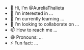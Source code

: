 - 👋 Hi, I’m @AureliaThalieta
- 👀 I’m interested in ...
- 🌱 I’m currently learning ...
- 💞️ I’m looking to collaborate on ...
- 📫 How to reach me ...
- 😄 Pronouns: ...
- ⚡ Fun fact: ...

<!---
AureliaThalieta/AureliaThalieta is a ✨ special ✨ repository because its `README.md` (this file) appears on your GitHub profile.
You can click the Preview link to take a look at your changes.
--->
